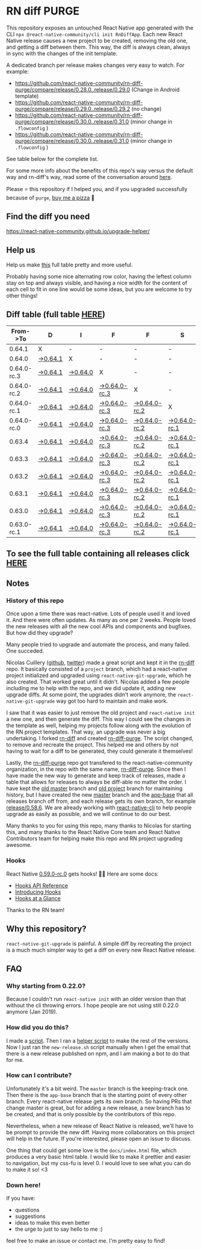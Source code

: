 # RN diff PURGE

This repository exposes an untouched React Native app generated with the CLI
`npx @react-native-community/cli init RnDiffApp`. Each new React Native release causes a new project to be created, removing the old one, and getting a diff between them. This way, the diff is always clean, always in sync with the changes of the init template.

A dedicated branch per release makes changes very easy
to watch. For example:

* https://github.com/react-native-community/rn-diff-purge/compare/release/0.28.0..release/0.29.0
(Change in Android template)
* https://github.com/react-native-community/rn-diff-purge/compare/release/0.29.0..release/0.29.2
(no change)
* https://github.com/react-native-community/rn-diff-purge/compare/release/0.30.0..release/0.31.0
(minor change in `.flowconfig` )
* https://github.com/react-native-community/rn-diff-purge/compare/release/0.30.0..release/0.31.0
(minor change in `.flowconfig` )

See table below for the complete list.

For some more info about the benefits of this repo's way versus the default way and rn-diff's way, read some of the conversation around [here](https://github.com/react-native-community/discussions-and-proposals/issues/68#issuecomment-452227478).

Please :star: this repository if I helped you, and if you upgraded successfully because of `purge`, [buy me a pizza](https://www.buymeacoffee.com/DGWwHVZ4s) :pizza:

## Find the diff you need
https://react-native-community.github.io/upgrade-helper/

## Help us
Help us make [this](https://react-native-community.github.io/rn-diff-purge) full table pretty and more useful.

Probably having some nice alternating row color, having the leftest column stay on top and always visible, and having a nice width for the content of each cell to fit in one line would be some ideas, but you are welcome to try other things!

## Diff table (full table [HERE](https://react-native-community.github.io/rn-diff-purge/))

| From->To    | D                                                                                                               | I                                                                                                               | F                                                                                                                         | F                                                                                                                         | S                                                                                                                         |                                                                                                                           | =                                                                                                               | =                                                                                                               |                                                                                                                 | F                                                                                                               | U                                                                                                               | N   |
| ----------- | --------------------------------------------------------------------------------------------------------------- | --------------------------------------------------------------------------------------------------------------- | ------------------------------------------------------------------------------------------------------------------------- | ------------------------------------------------------------------------------------------------------------------------- | ------------------------------------------------------------------------------------------------------------------------- | ------------------------------------------------------------------------------------------------------------------------- | --------------------------------------------------------------------------------------------------------------- | --------------------------------------------------------------------------------------------------------------- | --------------------------------------------------------------------------------------------------------------- | --------------------------------------------------------------------------------------------------------------- | --------------------------------------------------------------------------------------------------------------- | --- |
| 0.64.1      | X                                                                                                               | -                                                                                                               | -                                                                                                                         | -                                                                                                                         | -                                                                                                                         | -                                                                                                                         | -                                                                                                               | -                                                                                                               | -                                                                                                               | -                                                                                                               | -                                                                                                               | -   |
| 0.64.0      | [->0.64.1](https://github.com/react-native-community/rn-diff-purge/compare/release/0.64.0..release/0.64.1)      | X                                                                                                               | -                                                                                                                         | -                                                                                                                         | -                                                                                                                         | -                                                                                                                         | -                                                                                                               | -                                                                                                               | -                                                                                                               | -                                                                                                               | -                                                                                                               | -   |
| 0.64.0-rc.3 | [->0.64.1](https://github.com/react-native-community/rn-diff-purge/compare/release/0.64.0-rc.3..release/0.64.1) | [->0.64.0](https://github.com/react-native-community/rn-diff-purge/compare/release/0.64.0-rc.3..release/0.64.0) | X                                                                                                                         | -                                                                                                                         | -                                                                                                                         | -                                                                                                                         | -                                                                                                               | -                                                                                                               | -                                                                                                               | -                                                                                                               | -                                                                                                               | -   |
| 0.64.0-rc.2 | [->0.64.1](https://github.com/react-native-community/rn-diff-purge/compare/release/0.64.0-rc.2..release/0.64.1) | [->0.64.0](https://github.com/react-native-community/rn-diff-purge/compare/release/0.64.0-rc.2..release/0.64.0) | [->0.64.0-rc.3](https://github.com/react-native-community/rn-diff-purge/compare/release/0.64.0-rc.2..release/0.64.0-rc.3) | X                                                                                                                         | -                                                                                                                         | -                                                                                                                         | -                                                                                                               | -                                                                                                               | -                                                                                                               | -                                                                                                               | -                                                                                                               | -   |
| 0.64.0-rc.1 | [->0.64.1](https://github.com/react-native-community/rn-diff-purge/compare/release/0.64.0-rc.1..release/0.64.1) | [->0.64.0](https://github.com/react-native-community/rn-diff-purge/compare/release/0.64.0-rc.1..release/0.64.0) | [->0.64.0-rc.3](https://github.com/react-native-community/rn-diff-purge/compare/release/0.64.0-rc.1..release/0.64.0-rc.3) | [->0.64.0-rc.2](https://github.com/react-native-community/rn-diff-purge/compare/release/0.64.0-rc.1..release/0.64.0-rc.2) | X                                                                                                                         | -                                                                                                                         | -                                                                                                               | -                                                                                                               | -                                                                                                               | -                                                                                                               | -                                                                                                               | -   |
| 0.64.0-rc.0 | [->0.64.1](https://github.com/react-native-community/rn-diff-purge/compare/release/0.64.0-rc.0..release/0.64.1) | [->0.64.0](https://github.com/react-native-community/rn-diff-purge/compare/release/0.64.0-rc.0..release/0.64.0) | [->0.64.0-rc.3](https://github.com/react-native-community/rn-diff-purge/compare/release/0.64.0-rc.0..release/0.64.0-rc.3) | [->0.64.0-rc.2](https://github.com/react-native-community/rn-diff-purge/compare/release/0.64.0-rc.0..release/0.64.0-rc.2) | [->0.64.0-rc.1](https://github.com/react-native-community/rn-diff-purge/compare/release/0.64.0-rc.0..release/0.64.0-rc.1) | X                                                                                                                         | -                                                                                                               | -                                                                                                               | -                                                                                                               | -                                                                                                               | -                                                                                                               | -   |
| 0.63.4      | [->0.64.1](https://github.com/react-native-community/rn-diff-purge/compare/release/0.63.4..release/0.64.1)      | [->0.64.0](https://github.com/react-native-community/rn-diff-purge/compare/release/0.63.4..release/0.64.0)      | [->0.64.0-rc.3](https://github.com/react-native-community/rn-diff-purge/compare/release/0.63.4..release/0.64.0-rc.3)      | [->0.64.0-rc.2](https://github.com/react-native-community/rn-diff-purge/compare/release/0.63.4..release/0.64.0-rc.2)      | [->0.64.0-rc.1](https://github.com/react-native-community/rn-diff-purge/compare/release/0.63.4..release/0.64.0-rc.1)      | [->0.64.0-rc.0](https://github.com/react-native-community/rn-diff-purge/compare/release/0.63.4..release/0.64.0-rc.0)      | X                                                                                                               | -                                                                                                               | -                                                                                                               | -                                                                                                               | -                                                                                                               | -   |
| 0.63.3      | [->0.64.1](https://github.com/react-native-community/rn-diff-purge/compare/release/0.63.3..release/0.64.1)      | [->0.64.0](https://github.com/react-native-community/rn-diff-purge/compare/release/0.63.3..release/0.64.0)      | [->0.64.0-rc.3](https://github.com/react-native-community/rn-diff-purge/compare/release/0.63.3..release/0.64.0-rc.3)      | [->0.64.0-rc.2](https://github.com/react-native-community/rn-diff-purge/compare/release/0.63.3..release/0.64.0-rc.2)      | [->0.64.0-rc.1](https://github.com/react-native-community/rn-diff-purge/compare/release/0.63.3..release/0.64.0-rc.1)      | [->0.64.0-rc.0](https://github.com/react-native-community/rn-diff-purge/compare/release/0.63.3..release/0.64.0-rc.0)      | [->0.63.4](https://github.com/react-native-community/rn-diff-purge/compare/release/0.63.3..release/0.63.4)      | X                                                                                                               | -                                                                                                               | -                                                                                                               | -                                                                                                               | -   |
| 0.63.2      | [->0.64.1](https://github.com/react-native-community/rn-diff-purge/compare/release/0.63.2..release/0.64.1)      | [->0.64.0](https://github.com/react-native-community/rn-diff-purge/compare/release/0.63.2..release/0.64.0)      | [->0.64.0-rc.3](https://github.com/react-native-community/rn-diff-purge/compare/release/0.63.2..release/0.64.0-rc.3)      | [->0.64.0-rc.2](https://github.com/react-native-community/rn-diff-purge/compare/release/0.63.2..release/0.64.0-rc.2)      | [->0.64.0-rc.1](https://github.com/react-native-community/rn-diff-purge/compare/release/0.63.2..release/0.64.0-rc.1)      | [->0.64.0-rc.0](https://github.com/react-native-community/rn-diff-purge/compare/release/0.63.2..release/0.64.0-rc.0)      | [->0.63.4](https://github.com/react-native-community/rn-diff-purge/compare/release/0.63.2..release/0.63.4)      | [->0.63.3](https://github.com/react-native-community/rn-diff-purge/compare/release/0.63.2..release/0.63.3)      | X                                                                                                               | -                                                                                                               | -                                                                                                               | -   |
| 0.63.1      | [->0.64.1](https://github.com/react-native-community/rn-diff-purge/compare/release/0.63.1..release/0.64.1)      | [->0.64.0](https://github.com/react-native-community/rn-diff-purge/compare/release/0.63.1..release/0.64.0)      | [->0.64.0-rc.3](https://github.com/react-native-community/rn-diff-purge/compare/release/0.63.1..release/0.64.0-rc.3)      | [->0.64.0-rc.2](https://github.com/react-native-community/rn-diff-purge/compare/release/0.63.1..release/0.64.0-rc.2)      | [->0.64.0-rc.1](https://github.com/react-native-community/rn-diff-purge/compare/release/0.63.1..release/0.64.0-rc.1)      | [->0.64.0-rc.0](https://github.com/react-native-community/rn-diff-purge/compare/release/0.63.1..release/0.64.0-rc.0)      | [->0.63.4](https://github.com/react-native-community/rn-diff-purge/compare/release/0.63.1..release/0.63.4)      | [->0.63.3](https://github.com/react-native-community/rn-diff-purge/compare/release/0.63.1..release/0.63.3)      | [->0.63.2](https://github.com/react-native-community/rn-diff-purge/compare/release/0.63.1..release/0.63.2)      | X                                                                                                               | -                                                                                                               | -   |
| 0.63.0      | [->0.64.1](https://github.com/react-native-community/rn-diff-purge/compare/release/0.63.0..release/0.64.1)      | [->0.64.0](https://github.com/react-native-community/rn-diff-purge/compare/release/0.63.0..release/0.64.0)      | [->0.64.0-rc.3](https://github.com/react-native-community/rn-diff-purge/compare/release/0.63.0..release/0.64.0-rc.3)      | [->0.64.0-rc.2](https://github.com/react-native-community/rn-diff-purge/compare/release/0.63.0..release/0.64.0-rc.2)      | [->0.64.0-rc.1](https://github.com/react-native-community/rn-diff-purge/compare/release/0.63.0..release/0.64.0-rc.1)      | [->0.64.0-rc.0](https://github.com/react-native-community/rn-diff-purge/compare/release/0.63.0..release/0.64.0-rc.0)      | [->0.63.4](https://github.com/react-native-community/rn-diff-purge/compare/release/0.63.0..release/0.63.4)      | [->0.63.3](https://github.com/react-native-community/rn-diff-purge/compare/release/0.63.0..release/0.63.3)      | [->0.63.2](https://github.com/react-native-community/rn-diff-purge/compare/release/0.63.0..release/0.63.2)      | [->0.63.1](https://github.com/react-native-community/rn-diff-purge/compare/release/0.63.0..release/0.63.1)      | X                                                                                                               | -   |
| 0.63.0-rc.1 | [->0.64.1](https://github.com/react-native-community/rn-diff-purge/compare/release/0.63.0-rc.1..release/0.64.1) | [->0.64.0](https://github.com/react-native-community/rn-diff-purge/compare/release/0.63.0-rc.1..release/0.64.0) | [->0.64.0-rc.3](https://github.com/react-native-community/rn-diff-purge/compare/release/0.63.0-rc.1..release/0.64.0-rc.3) | [->0.64.0-rc.2](https://github.com/react-native-community/rn-diff-purge/compare/release/0.63.0-rc.1..release/0.64.0-rc.2) | [->0.64.0-rc.1](https://github.com/react-native-community/rn-diff-purge/compare/release/0.63.0-rc.1..release/0.64.0-rc.1) | [->0.64.0-rc.0](https://github.com/react-native-community/rn-diff-purge/compare/release/0.63.0-rc.1..release/0.64.0-rc.0) | [->0.63.4](https://github.com/react-native-community/rn-diff-purge/compare/release/0.63.0-rc.1..release/0.63.4) | [->0.63.3](https://github.com/react-native-community/rn-diff-purge/compare/release/0.63.0-rc.1..release/0.63.3) | [->0.63.2](https://github.com/react-native-community/rn-diff-purge/compare/release/0.63.0-rc.1..release/0.63.2) | [->0.63.1](https://github.com/react-native-community/rn-diff-purge/compare/release/0.63.0-rc.1..release/0.63.1) | [->0.63.0](https://github.com/react-native-community/rn-diff-purge/compare/release/0.63.0-rc.1..release/0.63.0) | X   |

## To see the full table containing all releases click [HERE](https://react-native-community.github.io/rn-diff-purge/)

## Notes

### History of this repo

Once upon a time there was react-native. Lots of people used it and loved it. And there were often updates. As many as one per 2 weeks. People loved the new releases with all the new cool APIs and components and bugfixes. But how did they upgrade?

Many people tried to upgrade and automate the process, and many failed. One succeded.

Nicolas Cuillery ([github](https://github.com/ncuillery), [twitter](https://twitter.com/ncuillery)) made a great script and kept it in the [rn-diff](https://github.com/ncuillery/rn-diff) repo. It basically consisted of a `project` branch, which had a react-native project initialized and upgraded using `react-native-git-upgrade`, which he also created. That worked great until it didn't. Nicolas added a few people including me to help with the repo, and we did update it, adding new upgrade diffs. At some point, the upgrades didn't work anymore, the `react-native-git-upgrade` way got too hard to maintain and make work.

I saw that it was easier to just remove the old project and `react-native init` a new one, and then generate the diff. This way I could see the changes in the template as well, helping my projects follow along with the evolution of the RN project templates. That way, an upgrade was never a big undertaking. I forked [rn-diff](https://github.com/ncuillery/rn-diff) and created [rn-diff-purge](https://github.com/react-native-community/rn-diff-purge). The script changed, to remove and recreate the project. This helped me and others by not having to wait for a diff to be generated, they could generate it themselves!

Lastly, the [rn-diff-purge](https://github.com/react-native-community/rn-diff-purge) repo got transfered to the react-native-community organization, in the repo with the same name, [rn-diff-purge](https://github.com/react-native-community/rn-diff-purge). Since then I have made the new way to generate and keep track of releases, made a table that allows for releases to always be diff-able no matter the order. I have kept the [old master](https://github.com/react-native-community/rn-diff-purge/tree/old/master) branch and [old project](https://github.com/react-native-community/rn-diff-purge/tree/old/project) branch for maintaining history, but I have created the new [master](https://github.com/react-native-community/rn-diff-purge/tree/master) branch and the [app-base](https://github.com/react-native-community/rn-diff-purge/tree/app-base) that all releases branch off from, and each release gets its own branch, for example [release/0.58.6](https://github.com/react-native-community/rn-diff-purge/tree/release/0.58.6). We are already working with [react-native-cli](https://github.com/react-native-community/react-native-cli) to help people upgrade as easily as possible, and we will continue to do our best.

Many thanks to you for using this repo, many thanks to Nicolas for starting this, and many thanks to the React Native Core team and React Native Contributors team for helping make this repo and RN project upgrading awesome.

### Hooks
React Native [0.59.0-rc.0](https://github.com/react-native-community/rn-diff-purge#version-changes) gets hooks! 🎉🥳
Here are some docs:
- [Hooks API Reference](https://reactjs.org/docs/hooks-reference.html)
- [Introducing Hooks](https://reactjs.org/docs/hooks-intro.html)
- [Hooks at a Glance](https://reactjs.org/docs/hooks-overview.html)

Thanks to the RN team!

## Why this repository?
`react-native-git-upgrade` is painful. A simple diff by recreating the project is a much much simpler way to get a diff on every new React Native release.

## FAQ

### Why starting from 0.22.0?

Because I couldn't run `react-native init` with an older version than that without the cli throwing errors. I hope people are not using still 0.22.0 anymore (Jan 2019).

### How did you do this?

I made a [script](https://github.com/react-native-community/rn-diff-purge/blob/master/new-release.sh). Then I ran a [helper script](https://github.com/react-native-community/rn-diff-purge/blob/master/new-release.sh) to make the rest of the versions.
Now I just ran the `new-release.sh` script manually when I get the email that there is a new release published on npm, and I am making a bot to do that for me.

### How can I contribute?

Unfortunately it's a bit weird. The `master` branch is the keeping-track one. Then there is the `app-base` branch that is the starting point of every other branch. Every react-native release gets its own branch. So having PRs that change master is great, but for adding a new release, a new branch has to be created, and that is only possible by the contributors of this repo.

Nevertheless, when a new release of React Native is released, we'll have to be prompt to provide
the new diff. Having more collaborators on this project will help in the future. If you're interested, please open an issue to discuss.

One thing that could get some love is the `docs/index.html` file, which produces a very basic html table. I would like to make it prettier and easier to navigation, but my css-fu is level 0. I would love to see what you can do to make it so! <3

### Down here!

If you have:
- questions
- suggestions
- ideas to make this even better
- the urge to just to say hello to me :)

feel free to make an issue or contact me. I'm pretty easy to find!
